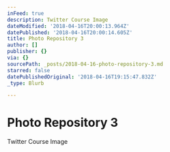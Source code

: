 ```yaml
---
inFeed: true
description: Twitter Course Image
dateModified: '2018-04-16T20:00:13.964Z'
datePublished: '2018-04-16T20:00:14.605Z'
title: Photo Repository 3
author: []
publisher: {}
via: {}
sourcePath: _posts/2018-04-16-photo-repository-3.md
starred: false
datePublishedOriginal: '2018-04-16T19:15:47.832Z'
_type: Blurb

---
```

# Photo Repository 3

Twitter Course Image